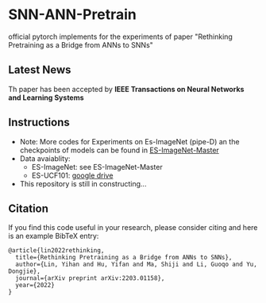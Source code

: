 # SNN-ANN-Pretrain

official pytorch implements for the experiments of paper "Rethinking Pretraining as a Bridge from ANNs to SNNs"

## Latest News

Th paper has been accepted by **IEEE Transactions on Neural Networks and Learning Systems**


## Instructions

- Note: More codes for Experiments on Es-ImageNet (pipe-D) an the checkpoints of models can be found in [ES-ImageNet-Master](https://github.com/lyh983012/ES-imagenet-master)
- Data avaiablity:
  - ES-ImageNet: see ES-ImageNet-Master
  - ES-UCF101: [google drive](https://drive.google.com/drive/folders/1_dNYxXKOaFlE4DJdL7ERBvBh4YLd8EQh?usp=sharing)
- This repository is still in constructing...


## Citation
If you find this code useful in your research, please consider citing and here is an example BibTeX entry:

```
@article{lin2022rethinking,
  title={Rethinking Pretraining as a Bridge from ANNs to SNNs},
  author={Lin, Yihan and Hu, Yifan and Ma, Shiji and Li, Guoqo and Yu, Dongjie},
  journal={arXiv preprint arXiv:2203.01158},
  year={2022}
}
```
